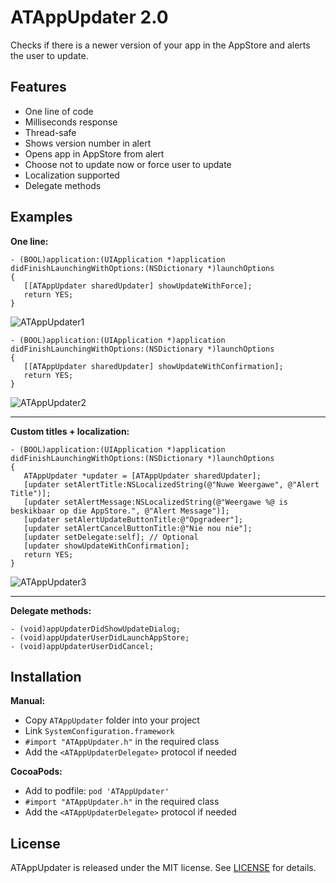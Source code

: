 # ATAppUpdater 2.0
Checks if there is a newer version of your app in the AppStore and alerts the user to update.

## Features

- One line of code
- Milliseconds response
- Thread-safe
- Shows version number in alert
- Opens app in AppStore from alert
- Choose not to update now or force user to update
- Localization supported
- Delegate methods

## Examples

**One line:**

````objc
- (BOOL)application:(UIApplication *)application didFinishLaunchingWithOptions:(NSDictionary *)launchOptions
{
   [[ATAppUpdater sharedUpdater] showUpdateWithForce];
   return YES;
}
````
![ATAppUpdater1](https://www.emotality.com/development/GitHub/ATAppUpdater-1.png)
````objc
- (BOOL)application:(UIApplication *)application didFinishLaunchingWithOptions:(NSDictionary *)launchOptions
{
   [[ATAppUpdater sharedUpdater] showUpdateWithConfirmation];
   return YES;
}
````
![ATAppUpdater2](https://www.emotality.com/development/GitHub/ATAppUpdater-2.png)

---
**Custom titles + localization:**
````objc
- (BOOL)application:(UIApplication *)application didFinishLaunchingWithOptions:(NSDictionary *)launchOptions
{
   ATAppUpdater *updater = [ATAppUpdater sharedUpdater];
   [updater setAlertTitle:NSLocalizedString(@"Nuwe Weergawe", @"Alert Title")];
   [updater setAlertMessage:NSLocalizedString(@"Weergawe %@ is beskikbaar op die AppStore.", @"Alert Message")];
   [updater setAlertUpdateButtonTitle:@"Opgradeer"];
   [updater setAlertCancelButtonTitle:@"Nie nou nie"];
   [updater setDelegate:self]; // Optional
   [updater showUpdateWithConfirmation];
   return YES;
}
````
![ATAppUpdater3](https://www.emotality.com/development/GitHub/ATAppUpdater-3.png)

---
**Delegate methods:**
````objc
- (void)appUpdaterDidShowUpdateDialog;
- (void)appUpdaterUserDidLaunchAppStore;
- (void)appUpdaterUserDidCancel;
````

## Installation

**Manual:**

- Copy `ATAppUpdater` folder into your project
- Link `SystemConfiguration.framework`
- `#import "ATAppUpdater.h"` in the required class
- Add the `<ATAppUpdaterDelegate>` protocol if needed

**CocoaPods:**

- Add to podfile: `pod 'ATAppUpdater'`
- `#import "ATAppUpdater.h"` in the required class
- Add the `<ATAppUpdaterDelegate>` protocol if needed

## License

ATAppUpdater is released under the MIT license. See [LICENSE](https://github.com/emotality/ATAppUpdater/blob/master/LICENSE.md) for details.
